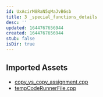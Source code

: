 ```yaml
---
id: UxAcirM8RaN5qMaJvB6sb
title: 3 _special_functions_details
desc: ''
updated: 1644767656944
created: 1644767656944
stub: false
isDir: true
---
```

## Imported Assets
- [copy_vs_copy_assignment.cpp](/assets/copy_vs_copy_assignment-B53M4TvhhQlX.cpp)
- [tempCodeRunnerFile.cpp](/assets/tempcoderunnerfile-Ie1sxBbqhlmQ.cpp)
